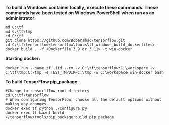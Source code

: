 **To build a Windows container locally, execute these commands. These commands have been tested on Windows PowerShell when run as an administrator:**
```
md C:\tf
md C:\tf\tmp
cd C:\tf
git clone https://github.com/Bobarshad/tensorflow.git
cd C:\tf\tensorflow\tensorflow\tools\tf_windows_build_dockerfiles\
docker build . -f <Dockerfile 3.9 or 3.11> -t win-docker
```

**Starting docker:**
```
docker run --name tf -itd --rm -v C:\tf\tensorflow:C:\workspace -v C:\tf\tmp:C:\tmp -e TEST_TMPDIR=C:\tmp -w C:\workspace win-docker bash
```

**To build TensorFlow pip_package:**
```
#Change to tensorlflow root directory
cd C:\tf\tensorflow
# When configuring TensorFlow, choose all the default options without making any changes.
docker exec tf python ./configure.py
docker exec tf bazel build //tensorflow/tools/pip_package:build_pip_package
```

